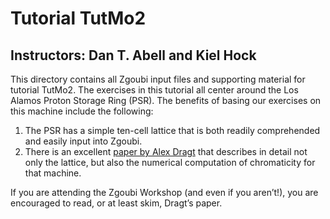 # Tutorial TutMo2

## Instructors: Dan T. Abell and Kiel Hock

This directory contains all Zgoubi input files and supporting material
for tutorial TutMo2. The exercises in this tutorial all center around 
the Los Alamos Proton Storage Ring (PSR). The benefits of basing our
exercises on this machine include the following:

1. The PSR has a simple ten-cell lattice that is both readily comprehended
   and easily input into Zgoubi.
1. There is an excellent [paper by Alex Dragt](https://cds.cern.ch/record/890994/files/p205.pdf)
   that describes in detail not only the lattice, but also the numerical
   computation of chromaticity for that machine.

If you are attending the Zgoubi Workshop (and even if you aren’t!),
you are encouraged to read, or at least skim, Dragt’s paper.
